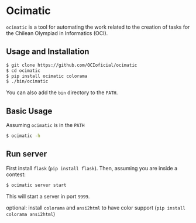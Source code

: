 Ocimatic
========

`ocimatic` is a tool for automating the work related to the creation of tasks for the Chilean Olympiad in Informatics (OCI).

Usage and Installation
------------------
```bash
$ git clone https://github.com/OCIoficial/ocimatic
$ cd ocimatic
$ pip install ocimatic colorama
$ ./bin/ocimatic
```

You can also add the `bin` directory to the `PATH`.

Basic Usage
----------
Assuming `ocimatic` is in the `PATH`

```bash
$ ocimatic -h
```

Run server
--------
First install `flask` (`pip install flask`). Then, assuming you are inside a contest:

```bash
$ ocimatic server start
```

This will start a server in port `9999`.

optional: install `colorama` and `ansi2html` to have color support (`pip install colorama ansi2html`)

